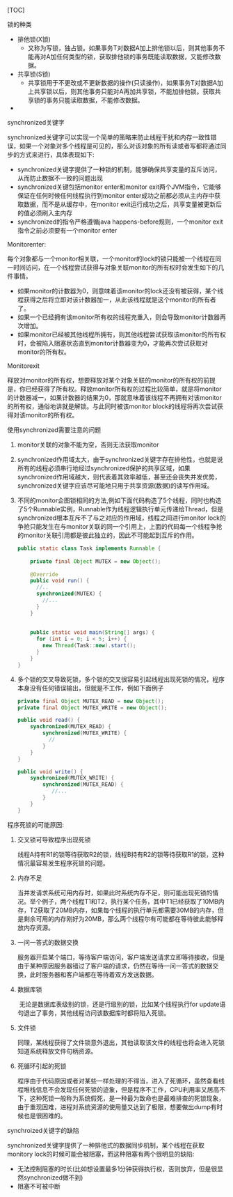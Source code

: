 [TOC]

锁的种类

- 排他锁(X锁)
  - 又称为写锁，独占锁。如果事务T对数据A加上排他锁以后，则其他事务不能再对A加任何类型的锁，获取排他锁的事务既能读取数据，又能修改数据。
- 共享锁(S锁)
  - 共享锁用于不更改或不更新数据的操作(只读操作)，如果事务T对数据A加上共享锁以后，则其他事务只能对A再加共享锁，不能加排他锁。获取共享锁的事务只能读取数据，不能修改数据。
- 



synchronized关键字

synchronized关键字可以实现一个简单的策略来防止线程干扰和内存一致性错误，如果一个对象对多个线程是可见的，那么对该对象的所有读或者写都将通过同步的方式来进行，具体表现如下:

- synchronized关键字提供了一种锁的机制，能够确保共享变量的互斥访问，从而防止数据不一致的问题出现
- synchronized关键包括monitor enter和monitor exit两个JVM指令，它能够保证在任何时候任何线程执行到monitor enter成功之前都必须从主内存中获取数据，而不是从缓存中，在monitor exit运行成功之后，共享变量被更新后的值必须刷入主内存
- synchronized的指令严格遵循java happens-before规则，一个monitor exit指令之前必须要有一个monitor enter

Monitorenter: 

每个对象都与一个monitor相关联，一个monitor的lock的锁只能被一个线程在同一时间访问，在一个线程尝试获得与对象关联monitor的所有权时会发生如下的几件事情。

- 如果monitor的计数器为0，则意味着该monitor的lock还没有被获得，某个线程获得之后将立即对该计数器加一，从此该线程就是这个monitor的所有者了。
- 如果一个已经拥有该monitor所有权的线程充重入，则会导致monitor计数器再次增加。
- 如果monitor已经被其他线程所拥有，则其他线程尝试获取该monitor的所有权时，会被陷入阻塞状态直到monitor计数器变为0，才能再次尝试获取对monitor的所有权。



Monitorexit

释放对monitor的所有权，想要释放对某个对象关联的monitor的所有权的前提是，你已经获得了所有权。释放monitor所有权的过程比较简单，就是将monitor的计数器减一，如果计数器的结果为0，那就意味着该线程不再拥有对该monitor的所有权，通俗地讲就是解锁。与此同时被该monitor block的线程将再次尝试获得对该monitor的所有权。



使用synchronized需要注意的问题

1. monitor关联的对象不能为空，否则无法获取monitor

2. synchronized作用域太大，由于synchronized关键字存在排他性，也就是说所有的线程必须串行地经过synchronized保护的共享区域，如果synchronized作用域越大，则代表着其效率越低，甚至还会丧失并发优势，synchronized关键字应该尽可能地只用于共享资源(数据)的读写作用域。

3. 不同的monitor企图锁相同的方法,例如下面代码构造了5个线程，同时也构造了5个Runnable实例，Runnable作为线程逻辑执行单元传递给Thread，但是synchronized根本互斥不了与之对应的作用域，线程之间进行monitor lock的争抢只能发生在与monitor关联的同一个引用上，上面的代码每一个线程争抢的monitor关联引用都是彼此独立的，因此不可能起到互斥的作用。

   ```java
   public static class Task implements Runnable {
     
       private final Object MUTEX = new Object();
       
       @Override
       public void run() {
         //..
         synchronized(MUTEX) {
           //...
         }
       }
     
     
       public static void main(String[] args) {
         for (int i = 0; i < 5; i++) {
           new Thread(Task::new).start();
         }
       }
   }
   ```

4. 多个锁的交叉导致死锁，多个锁的交叉很容易引起线程出现死锁的情况，程序本身没有任何错误输出，但就是不工作，例如下面例子

   ```java
   private final Object MUTEX_READ = new Object();
   private final Object MUTEX_WRITE = new Object();
   
   public void read() {
       synchronized(MUTEX_READ) {
           synchronized(MUTEX_WRITE) {
             //
           }
       }
   }
   
   public void write() {
       synchronized(MUTEX_WRITE) {
           synchronized(MUTEX_READ) {
              //...
           }
       }
   }
   ```





程序死锁的可能原因:

1. 交叉锁可导致程序出现死锁

   ​        线程A持有R1的锁等待获取R2的锁，线程B持有R2的锁等待获取R1的锁，这种情况最容易发生程序死锁的问题。

2. 内存不足

   ​        当并发请求系统可用内存时，如果此时系统内存不足，则可能出现死锁的情况。举个例子，两个线程T1和T2，执行某个任务，其中T1已经获取了10MB内存，T2获取了20MB内存，如果每个线程的执行单元都需要30MB的内存，但是剩余可用的内存刚好为20MB，那么两个线程尔有可能都在等待彼此能够释放内存资源。

3. 一问一答式的数据交换

   ​		服务器开启某个端口，等待客户端访问，客户端发送请求立即等待接收，但是由于某种原因服务器错过了客户端的请求，仍然在等待一问一答式的数据交换，此时服务器和客户端都在等待着双方发送数据。

4. 数据库锁

   ​        无论是数据库表级别的锁，还是行级别的锁，比如某个线程执行for update语句退出了事务，其他线程访问该数据库时都将陷入死锁。

5. 文件锁

   ​        同理，某线程获得了文件锁意外退出，其他读取该文件的线程也将会进入死锁知道系统释放文件句柄资源。

6. 死循环引起的死锁

   ​		程序由于代码原因或者对某些一样处理的不得当，进入了死循环，虽然查看线程堆栈信息不会发现任何死锁的迹象，但是程序不工作，CPU利用率又居高不下，这种死锁一般称为系统假死，是一种最为致命也是最难排查的死锁现象，由于重现困难，进程对系统资源的使用量又达到了极限，想要做出dump有时候也是很困难的。



synchroized关键字的缺陷

synchronized关键字提供了一种排他式的数据同步机制，某个线程在获取monitory lock的时候可能会被阻塞，而这种阻塞有两个很明显的缺陷:

- 无法控制阻塞的时长(比如想设置最多1分钟获得执行权，否则放弃，但是很显然synchronized做不到)
- 阻塞不可被中断













